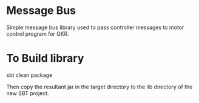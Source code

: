 Message Bus
===========

Simple message bus library used to pass controller messages to motor control program for GKR.

To Build library
================

sbt clean package

Then copy the resultant jar in the target directory to the lib directory of the new SBT project.